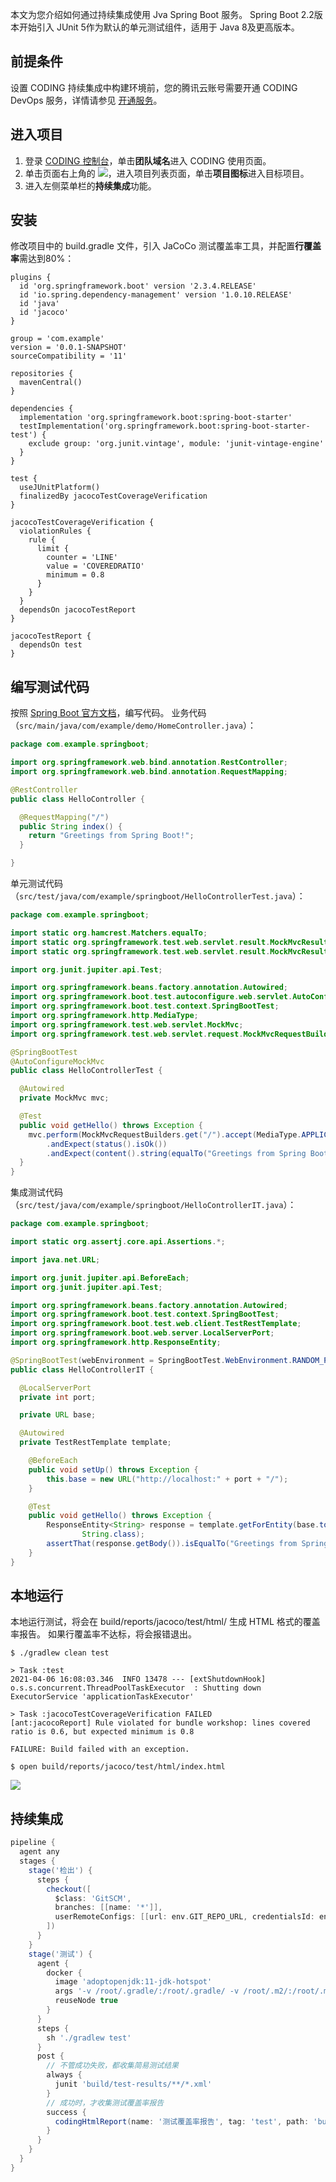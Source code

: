 本文为您介绍如何通过持续集成使用 Jva Spring Boot 服务。
Spring Boot 2.2版本开始引入 JUnit 5作为默认的单元测试组件，适用于 Java 8及更高版本。

## 前提条件
设置 CODING 持续集成中构建环境前，您的腾讯云账号需要开通 CODING DevOps 服务，详情请参见 [开通服务](https://cloud.tencent.com/document/product/1115/37268)。

## 进入项目
1. 登录 [CODING 控制台](https://console.cloud.tencent.com/coding)，单击**团队域名**进入 CODING 使用页面。
2. 单击页面右上角的 <img src ="https://main.qcloudimg.com/raw/d94a8e60dd3a41d0af07d72ae0e9d70e.png" style ="margin:0">，进入项目列表页面，单击**项目图标**进入目标项目。
3.  进入左侧菜单栏的**持续集成**功能。



## 安装[](id:install)
修改项目中的 build.gradle 文件，引入 JaCoCo 测试覆盖率工具，并配置**行覆盖率**需达到80%：
```shell
plugins {
  id 'org.springframework.boot' version '2.3.4.RELEASE'
  id 'io.spring.dependency-management' version '1.0.10.RELEASE'
  id 'java'
  id 'jacoco'
}

group = 'com.example'
version = '0.0.1-SNAPSHOT'
sourceCompatibility = '11'

repositories {
  mavenCentral()
}

dependencies {
  implementation 'org.springframework.boot:spring-boot-starter'
  testImplementation('org.springframework.boot:spring-boot-starter-test') {
    exclude group: 'org.junit.vintage', module: 'junit-vintage-engine'
  }
}

test {
  useJUnitPlatform()
  finalizedBy jacocoTestCoverageVerification
}

jacocoTestCoverageVerification {
  violationRules {
    rule {
      limit {
        counter = 'LINE'
        value = 'COVEREDRATIO'
        minimum = 0.8
      }
    }
  }
  dependsOn jacocoTestReport
}

jacocoTestReport {
  dependsOn test
}
```

## 编写测试代码[](id:code)
按照 [Spring Boot 官方文档](https://spring.io/guides/gs/spring-boot/)，编写代码。
业务代码（`src/main/java/com/example/demo/HomeController.java`）：
```java
package com.example.springboot;

import org.springframework.web.bind.annotation.RestController;
import org.springframework.web.bind.annotation.RequestMapping;

@RestController
public class HelloController {

  @RequestMapping("/")
  public String index() {
    return "Greetings from Spring Boot!";
  }

}
```

单元测试代码（`src/test/java/com/example/springboot/HelloControllerTest.java`）：
```java
package com.example.springboot;

import static org.hamcrest.Matchers.equalTo;
import static org.springframework.test.web.servlet.result.MockMvcResultMatchers.content;
import static org.springframework.test.web.servlet.result.MockMvcResultMatchers.status;

import org.junit.jupiter.api.Test;

import org.springframework.beans.factory.annotation.Autowired;
import org.springframework.boot.test.autoconfigure.web.servlet.AutoConfigureMockMvc;
import org.springframework.boot.test.context.SpringBootTest;
import org.springframework.http.MediaType;
import org.springframework.test.web.servlet.MockMvc;
import org.springframework.test.web.servlet.request.MockMvcRequestBuilders;

@SpringBootTest
@AutoConfigureMockMvc
public class HelloControllerTest {

  @Autowired
  private MockMvc mvc;

  @Test
  public void getHello() throws Exception {
    mvc.perform(MockMvcRequestBuilders.get("/").accept(MediaType.APPLICATION_JSON))
        .andExpect(status().isOk())
        .andExpect(content().string(equalTo("Greetings from Spring Boot!")));
  }
}
```

集成测试代码（`src/test/java/com/example/springboot/HelloControllerIT.java`）：
```java
package com.example.springboot;

import static org.assertj.core.api.Assertions.*;

import java.net.URL;

import org.junit.jupiter.api.BeforeEach;
import org.junit.jupiter.api.Test;

import org.springframework.beans.factory.annotation.Autowired;
import org.springframework.boot.test.context.SpringBootTest;
import org.springframework.boot.test.web.client.TestRestTemplate;
import org.springframework.boot.web.server.LocalServerPort;
import org.springframework.http.ResponseEntity;

@SpringBootTest(webEnvironment = SpringBootTest.WebEnvironment.RANDOM_PORT)
public class HelloControllerIT {

  @LocalServerPort
  private int port;

  private URL base;

  @Autowired
  private TestRestTemplate template;

    @BeforeEach
    public void setUp() throws Exception {
        this.base = new URL("http://localhost:" + port + "/");
    }

    @Test
    public void getHello() throws Exception {
        ResponseEntity<String> response = template.getForEntity(base.toString(),
                String.class);
        assertThat(response.getBody()).isEqualTo("Greetings from Spring Boot!");
    }
}
```

## 本地运行[](id:run)
本地运行测试，将会在 build/reports/jacoco/test/html/ 生成 HTML 格式的覆盖率报告。
如果行覆盖率不达标，将会报错退出。
```shell
$ ./gradlew clean test

> Task :test
2021-04-06 16:08:03.346  INFO 13478 --- [extShutdownHook] o.s.s.concurrent.ThreadPoolTaskExecutor  : Shutting down ExecutorService 'applicationTaskExecutor'

> Task :jacocoTestCoverageVerification FAILED
[ant:jacocoReport] Rule violated for bundle workshop: lines covered ratio is 0.6, but expected minimum is 0.8

FAILURE: Build failed with an exception.

$ open build/reports/jacoco/test/html/index.html
```

![](https://help-assets.codehub.cn/enterprise/20200919000036.png)


## 持续集成[](id:ci)
```groovy
pipeline {
  agent any
  stages {
    stage('检出') {
      steps {
        checkout([
          $class: 'GitSCM',
          branches: [[name: '*']],
          userRemoteConfigs: [[url: env.GIT_REPO_URL, credentialsId: env.CREDENTIALS_ID]]
        ])
      }
    }
    stage('测试') {
      agent {
        docker {
          image 'adoptopenjdk:11-jdk-hotspot'
          args '-v /root/.gradle/:/root/.gradle/ -v /root/.m2/:/root/.m2/'
          reuseNode true
        }
      }
      steps {
        sh './gradlew test'
      }
      post {
        // 不管成功失败，都收集简易测试结果
        always {
          junit 'build/test-results/**/*.xml'
        }
        // 成功时，才收集测试覆盖率报告
        success {
          codingHtmlReport(name: '测试覆盖率报告', tag: 'test', path: 'build/reports/jacoco/test/html', entryFile: 'index.html')
        }
      }
    }
  }
}
```
